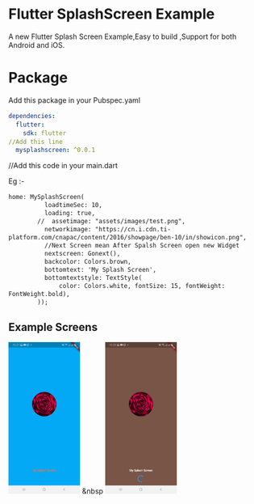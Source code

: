 # Flutter SplashScreen Example

A new Flutter Splash Screen Example,Easy to build ,Support for both Android and iOS.

# Package

Add this package in your Pubspec.yaml

```yaml
dependencies:
  flutter:
    sdk: flutter
//Add this line
  mysplashscreen: ^0.0.1
```

//Add this code in your main.dart

Eg :-

```flutter
home: MySplashScreen(
          loadtimeSec: 10,
          loading: true,
        //  assetimage: "assets/images/test.png",
          networkimage: "https://cn.i.cdn.ti-platform.com/cnapac/content/2016/showpage/ben-10/in/showicon.png",
          //Next Screen mean After Spalsh Screen open new Widget
          nextscreen: Gonext(),
          backcolor: Colors.brown,
          bottomtext: 'My Splash Screen',
          bottomtextstyle: TextStyle(
              color: Colors.white, fontSize: 15, fontWeight: FontWeight.bold),
        ));
```

## Example Screens 

<img src="image.jpg" height="300"/> &nbsp <img src="image1.jpg" height="300"/>

